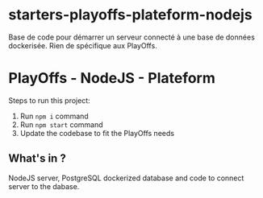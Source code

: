 # starters-playoffs-plateform-nodejs

Base de code pour démarrer un serveur connecté à une base de données dockerisée. Rien de spécifique aux PlayOffs.

# PlayOffs - NodeJS - Plateform

Steps to run this project:

1. Run `npm i` command
2. Run `npm start` command
3. Update the codebase to fit the PlayOffs needs

## What's in ?

NodeJS server, PostgreSQL dockerized database and code to connect server to the dabase.
